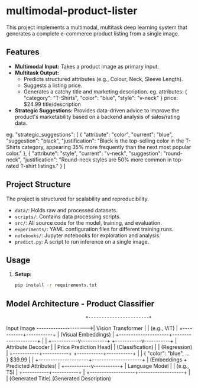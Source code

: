 # multimodal-product-lister

This project implements a multimodal, multitask deep learning system that generates a complete e-commerce product listing from a single image.

## Features
- **Multimodal Input:** Takes a product image as primary input.
- **Multitask Output:**
  - Predicts structured attributes (e.g., Colour, Neck, Sleeve Length).
  - Suggests a listing price.
  - Generates a catchy title and marketing description.
  eg. 
attributes: { "category": "T-Shirts", "color": "blue", "style": "v-neck" }
price: $24.99
title/description
- **Strategic Suggestions:** Provides data-driven advice to improve the product's marketability based on a backend analysis of sales/rating data. 

eg. 
"strategic_suggestions": [
  {
    "attribute": "color",
    "current": "blue",
    "suggestion": "black",
    "justification": "Black is the top-selling color in the T-Shirts category, appearing 35% more frequently than the next most popular color."
  },
  {
    "attribute": "style",
    "current": "v-neck",
    "suggestion": "round-neck",
    "justification": "Round-neck styles are 50% more common in top-rated T-shirt listings."
  }
]

## Project Structure
The project is structured for scalability and reproducibility.
- `data/`: Holds raw and processed datasets.
- `scripts/`: Contains data processing scripts.
- `src/`: All source code for the model, training, and evaluation.
- `experiments/`: YAML configuration files for different training runs.
- `notebooks/`: Jupyter notebooks for exploration and analysis.
- `predict.py`: A script to run inference on a single image.

## Usage
1. **Setup:**
   ```bash
   pip install -r requirements.txt

## Model Architecture - Product Classifier
                                  +-----------------------+
Input Image --------------------->| Vision Transformer    |
                                  |      (e.g., ViT)      |
                                  +-----------+-----------+
                                              |
                                     (Visual Embeddings)
                                              |
                        +---------------------+---------------------+
                        |                                           |
            +-----------v-----------+                   +-----------v-----------+
            |    Attribute Decoder  |                   |  Price Prediction Head|
            | (Classification)      |                   |    (Regression)       |
            +-----------+-----------+                   +-----------+-----------+
                        |                                           |
           { "color": "blue", ... }                             $39.99
                        |                                           |
                        +---------------------+---------------------+
                                              |
                                (Embeddings + Predicted Attributes)
                                              |
                                  +-----------v-----------+
                                  |   Language Model      |
                                  |      (e.g., T5)       |
                                  +-----------+-----------+
                                              |
                          +-------------------+-------------------+
                          |                                       |
                  (Generated Title)                       (Generated Description)
                
